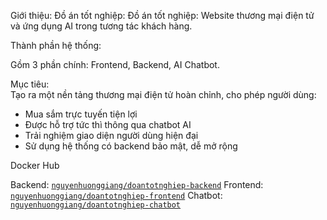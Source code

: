 Giới thiệu:
Đồ án tốt nghiệp: Đồ án tốt nghiệp: Website thương mại điện tử và ứng dụng AI trong tương tác khách hàng.

Thành phần hệ thống:

  Gồm 3 phần chính: Frontend, Backend, AI Chatbot.
  
Mục tiêu:  
Tạo ra một nền tảng thương mại điện tử hoàn chỉnh, cho phép người dùng:
- Mua sắm trực tuyến tiện lợi
- Được hỗ trợ tức thì thông qua chatbot AI
- Trải nghiệm giao diện người dùng hiện đại
- Sử dụng hệ thống có backend bảo mật, dễ mở rộng

Docker Hub

Backend: [`nguyenhuonggiang/doantotnghiep-backend`](https://hub.docker.com/repository/docker/nguyenhuonggiang/doantotnghiep-frontend/general)
Frontend:  [`nguyenhuonggiang/doantotnghiep-frontend`](https://hub.docker.com/repository/docker/nguyenhuonggiang/doantotnghiep-backend/general)
Chatbot:  [`nguyenhuonggiang/doantotnghiep-chatbot`](https://hub.docker.com/repository/docker/nguyenhuonggiang/doantotnghiep-chatbot/general)
